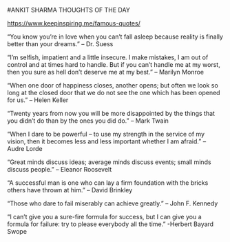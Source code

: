 #ANKIT SHARMA THOUGHTS OF THE DAY 



https://www.keepinspiring.me/famous-quotes/



“You know you’re in love when you can’t fall asleep because reality is finally better than your dreams.”
                                   – Dr. Suess
                                   
                               
“I’m selfish, impatient and a little insecure. I make mistakes, I am out of control and at times hard to handle. But if you can’t handle me at my worst, then you sure as hell don’t deserve me at my best.”
                                    – Marilyn Monroe
                                    
                                    
                                    
“When one door of happiness closes, another opens; but often we look so long at the closed door that we do not see the one which has been opened for us.”
                                 – Helen Keller
                                 
                                 
                                 
“Twenty years from now you will be more disappointed by the things that you didn’t do than by the ones you did do.”
                                 – Mark Twain
                                 
                                 
                                 
“When I dare to be powerful – to use my strength in the service of my vision, then it becomes less and less important whether I am afraid.”
                                 – Audre Lorde
                                 
                                 
                                 
“Great minds discuss ideas; average minds discuss events; small minds discuss people.”
                                – Eleanor Roosevelt
                                
                                
“A successful man is one who can lay a firm foundation with the bricks others have thrown at him.”
                                – David Brinkley
                                
                                
                                
“Those who dare to fail miserably can achieve greatly.”
                                – John F. Kennedy
                                
                                
“I can’t give you a sure-fire formula for success, but I can give you a formula for failure: try to please everybody all the time.”
                                -Herbert Bayard Swope

